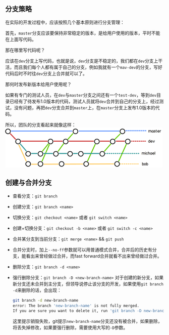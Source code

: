 ## 分支策略

在实际的开发过程中，应该按照几个基本原则进行分支管理：

首先，`master`分支应该要保持非常稳定的版本，是给用户使用的版本，平时不能在上面写代码。

那在哪里写代码呢？

应该在`dev`分支上写代码，也就是说，`dev`分支是不稳定的，我们都在`dev`分支上干活，而且我们每个人都有属于自己的分支，例如我就有一个`mav-dev`的分支，写好代码后时不时往`dev`分支上合并就可以了。

那何时发布新版本给用户使用呢？

如果有专门的测试人员，在`dev`与`master`分支之间还有一个`test-dev`，等到`dev`目录已经有了待发布1.0版本的代码，测试人员就将`dev`合并到自己的分支上，经过测试，没有问题，再把`dev`分支合并到`master`上，在`master`分支上发布1.0版本的代码。

所以，团队的分支看起来就像这样：
![img error](img/git-branch.png)

## 创建与合并分支

- 查看分支：`git branch`
- 创建分支：`git branch <name>`
- 切换分支：`git checkout <name>` 或者 `git switch <name>`
- 创建+切换分支：`git checkout -b <name>` 或者 `git switch -c <name>`
- 合并某分支到当前分支：`git merge <name>` && `git push`
- 合并分支时，加上`--no-ff`参数就可以用普通模式合并，合并后的历史有分支，能看出来曾经做过合并，而fast forward合并就看不出来曾经做过合并。
- 删除分支：`git branch -d <name>`
- 强行删除分支：`git branch -D <new-branch-name>`
  对于创建的新分支，如果新分支还未合并到主分支，但领导说停止该分支的开发，如果使用`git branch -d`来删除的话，会出现：

  ```bash
  git branch -d new-branch-name
  error: The branch 'new-branch-name' is not fully merged.
  If you are sure you want to delete it, run 'git branch -D new-branch-name'.
  ```

  这里提示销毁失败，git提示`new-branch-name`分支还没有被合并，如果删除，将丢失掉修改，如果要强行删除，需要使用大写的`-D`参数。

